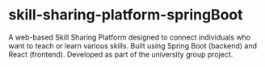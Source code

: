 # skill-sharing-platform-springBoot
A web-based Skill Sharing Platform designed to connect individuals who want to teach or learn various skills. Built using Spring Boot (backend) and React (frontend). Developed as part of the university group project.
